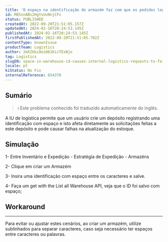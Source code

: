 ```yaml
---
title: 'O espaço na identificação do armazém faz com que os pedidos logísticos internos falhem'
id: M8SsnABs2HgYsUvNnjCFx
status: PUBLISHED
createdAt: 2022-09-20T21:51:05.157Z
updatedAt: 2024-02-16T20:24:53.145Z
publishedAt: 2024-02-16T20:24:53.145Z
firstPublishedAt: 2022-09-20T21:51:05.702Z
contentType: knownIssue
productTeam: Logistics
author: 2mXZkbi0oi061KicTExNjo
tag: Logistics
slugEN: space-in-warehouse-id-causes-internal-logistics-requests-to-fail
locale: pt
kiStatus: No Fix
internalReference: 654370
---
```


## Sumário

>ℹ️ Este problema conhecido foi traduzido automaticamente do inglês.


A IU de logística permite que um usuário crie um depósito registrando uma identificação com espaço e isto afeta diretamente as solicitações feitas a este depósito e pode causar falhas na atualização do estoque.


##

## Simulação



1- Entre Inventário e Expedição - Estratégia de Expedição - Armazéns

2- Clique em criar um Armazém

3- Insira uma identificação com espaço entre os caracteres e salve.

4- Faça um get with the List all Warehouse API, veja que o ID foi salvo com espaço;



##

## Workaround


** **
Para evitar ou ajustar estes cenários, ao criar um armazém, utilize sublinhados para separar caracteres, caso seja necessário ter espaços entre caracteres ou palavras.





